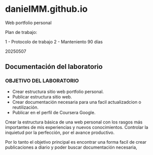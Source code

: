 # danielMM.github.io

Web portfolio personal

Plan de trabajo:

1 - Protocolo de trabajo
2 - Manteniento 90 días

20250507

## Documentación del laboratorio

### OBJETIVO DEL LABORATORIO

- Crear estructura sitio web portfolio personal.
- Publicar estructura sitio web.
- Crear documentación necesaria para una facil actualizadcion o reutilización.
- Publicar en el perfil de Coursera Google.

Crear la estructura básica de una web personal con los rasgos más importantes de mis experiencias y nuevos conocimientos.
Controlar la inquietud por la perfección, por el avance productivo.

Por lo tanto el objetivo principal es encontrar una forma facil de crear publicaciones a diario y poder buscar documentación necesaria,
